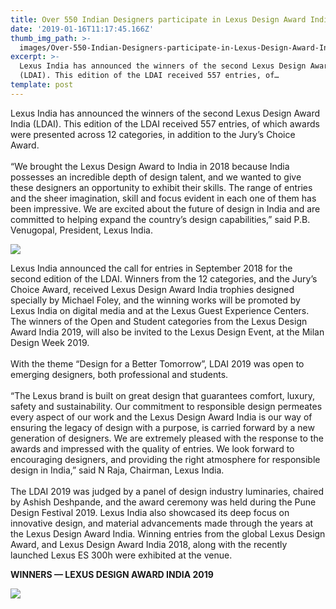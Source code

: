 ```yaml
---
title: Over 550 Indian Designers participate in Lexus Design Award India 2019
date: '2019-01-16T11:17:45.166Z'
thumb_img_path: >-
  images/Over-550-Indian-Designers-participate-in-Lexus-Design-Award-India-2019/1*XsQ4v6jGH6n1M3bMQFe8Nw.png
excerpt: >-
  Lexus India has announced the winners of the second Lexus Design Award India
  (LDAI). This edition of the LDAI received 557 entries, of…
template: post
---
```

Lexus India has announced the winners of the second Lexus Design Award India (LDAI). This edition of the LDAI received 557 entries, of which awards were presented across 12 categories, in addition to the Jury’s Choice Award.  
   
“We brought the Lexus Design Award to India in 2018 because India possesses an incredible depth of design talent, and we wanted to give these designers an opportunity to exhibit their skills. The range of entries and the sheer imagination, skill and focus evident in each one of them has been impressive. We are excited about the future of design in India and are committed to helping expand the country’s design capabilities,” said P.B. Venugopal, President, Lexus India.

![](/images/Over-550-Indian-Designers-participate-in-Lexus-Design-Award-India-2019/1*XsQ4v6jGH6n1M3bMQFe8Nw.png)

Lexus India announced the call for entries in September 2018 for the second edition of the LDAI. Winners from the 12 categories, and the Jury’s Choice Award, received Lexus Design Award India trophies designed specially by Michael Foley, and the winning works will be promoted by Lexus India on digital media and at the Lexus Guest Experience Centers. The winners of the Open and Student categories from the Lexus Design Award India 2019, will also be invited to the Lexus Design Event, at the Milan Design Week 2019.   
   
With the theme “Design for a Better Tomorrow”, LDAI 2019 was open to emerging designers, both professional and students.  
   
“The Lexus brand is built on great design that guarantees comfort, luxury, safety and sustainability. Our commitment to responsible design permeates every aspect of our work and the Lexus Design Award India is our way of ensuring the legacy of design with a purpose, is carried forward by a new generation of designers. We are extremely pleased with the response to the awards and impressed with the quality of entries. We look forward to encouraging designers, and providing the right atmosphere for responsible design in India,” said N Raja, Chairman, Lexus India.  
   
The LDAI 2019 was judged by a panel of design industry luminaries, chaired by Ashish Deshpande, and the award ceremony was held during the Pune Design Festival 2019. Lexus India also showcased its deep focus on innovative design, and material advancements made through the years at the Lexus Design Award India. Winning entries from the global Lexus Design Award, and Lexus Design Award India 2018, along with the recently launched Lexus ES 300h were exhibited at the venue.

**WINNERS — LEXUS DESIGN AWARD INDIA 2019**

![](/images/Over-550-Indian-Designers-participate-in-Lexus-Design-Award-India-2019/1*ocri6wdq0H6GFORa5YtsTg.jpeg)
